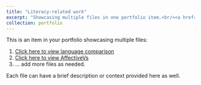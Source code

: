 ```yaml
---
title: "Literacy-related work"
excerpt: "Showcasing multiple files in one portfolio item.<br/><a href='/files/LESLEY14language_comparison.pdf'><img src='/images/pdf_icon.png' alt='PDF Icon for language comparison'></a> <a href='/files/interlanguage system.pdf'><img src='/images/pdf_icon.png' alt='PDF Icon for interlanguage system'></a>"
collection: portfolio
---
```


This is an item in your portfolio showcasing multiple files:

1. [Click here to view language comparison](/files/LESLEY14language_comparison.pdf)
2. [Click here to view AffectiveVs](/files/KEFL16_AffectiveVs.pdf)
3. ... add more files as needed.

Each file can have a brief description or context provided here as well.
